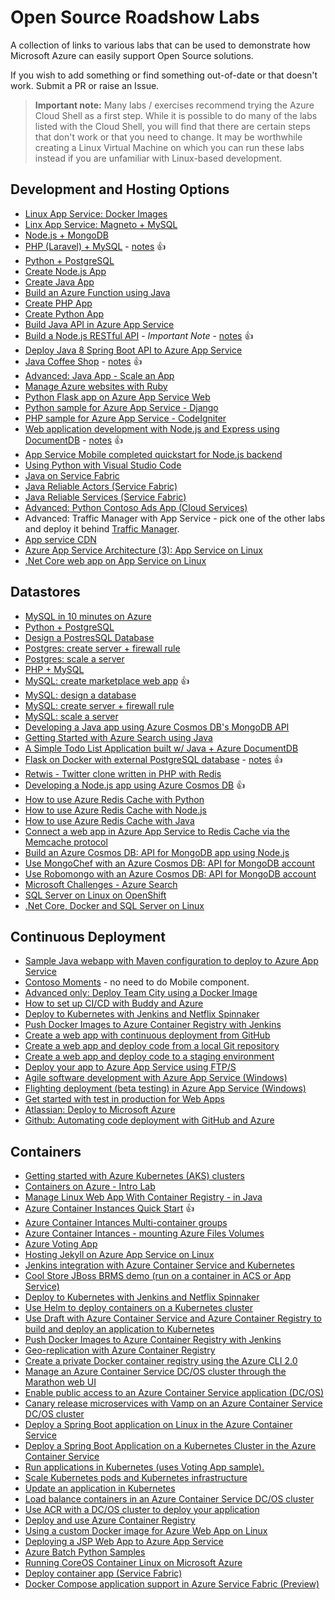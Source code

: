 # Open Source Roadshow Labs
A collection of links to various labs that can be used to demonstrate how Microsoft Azure can easily support Open Source solutions.

If you wish to add something or find something out-of-date or that doesn't work. Submit a PR or raise an Issue.

> **Important note:** Many labs / exercises recommend trying the Azure Cloud Shell as a first step. While it is possible to do many of the labs listed with the Cloud Shell, you will find that there are certain steps that don't work or that you need to change. It may be worthwhile creating a Linux Virtual Machine on which you can run these labs instead if you are unfamiliar with Linux-based development.

## Development and Hosting Options

* [Linux App Service: Docker Images](https://github.com/azure-app-service/apps)
* [Linx App Service: Magneto + MySQL](https://github.com/Azure-App-Service/apps/tree/master/Magneto)
* [Node.js + MongoDB](https://docs.microsoft.com/en-us/azure/app-service-web/app-service-web-tutorial-nodejs-mongodb-app)
* [PHP (Laravel) + MySQL](https://docs.microsoft.com/en-us/azure/app-service-web/app-service-web-tutorial-php-mysql) - [notes](PHP-Laravel+MySQL.md) :thumbsup:
* [Python + PostgreSQL](https://docs.microsoft.com/en-us/azure/app-service-web/app-service-web-tutorial-docker-python-postgresql-app)
* [Create Node.js App](https://docs.microsoft.com/en-us/azure/app-service-web/app-service-web-get-started-nodejs)
* [Create Java App](https://docs.microsoft.com/en-us/azure/app-service-web/app-service-web-get-started-java)
* [Build an Azure Function using Java](https://docs.microsoft.com/en-gb/azure/azure-functions/functions-create-first-java-maven)
* [Create PHP App](https://docs.microsoft.com/en-us/azure/app-service-web/app-service-web-get-started-php)
* [Create Python App](https://docs.microsoft.com/en-us/azure/app-service-web/app-service-web-get-started-python)
* [Build Java API in Azure App Service](https://docs.microsoft.com/en-au/azure/app-service-api/app-service-api-java-api-app)
* [Build a Node.js RESTful API](https://docs.microsoft.com/en-au/azure/app-service-api/app-service-api-nodejs-api-app) - *Important Note* - [notes](Node.js-RESTful-API.md) :thumbsup:
* [Deploy Java 8 Spring Boot API to Azure App Service](https://blogs.msdn.microsoft.com/cloud_solution_architect/2016/11/23/deploy-java-8-spring-boot-api-to-azure-app-service/)
* [Java Coffee Shop](https://github.com/Azure-Samples/app-service-web-java-get-started) - [notes](Java-Coffee-Shop.md) :thumbsup:
* [Advanced: Java App - Scale an App](https://github.com/Azure-Samples/app-service-java-scale-web-apps-on-linux)
* [Manage Azure websites with Ruby](https://github.com/Azure-Samples/app-service-web-ruby-manage)
* [Python Flask app on Azure App Service Web](https://github.com/Azure-Samples/python-docs-hello-world)
* [Python sample for Azure App Service - Django](https://github.com/Azure-Samples/app-service-web-python-get-started)
* [PHP sample for Azure App Service - CodeIgniter](https://github.com/Azure-Samples/app-service-web-php-get-started)
* [Web application development with Node.js and Express using DocumentDB](https://github.com/sjwaight/documentdb-node-todo-app) - [notes](node-express-docdb.md) :thumbsup: 
* [App Service Mobile completed quickstart for Node.js backend](https://github.com/Azure-Samples/app-service-mobile-nodejs-backend-quickstart)
* [Using Python with Visual Studio Code](https://github.com/Microsoft/TechnicalCommunityContent/tree/master/Open%20Dev%20Framework/Python/Session%202%20-%20Hands%20On)
* [Java on Service Fabric](https://docs.microsoft.com/en-us/azure/service-fabric/service-fabric-create-your-first-linux-application-with-java)
* [Java Reliable Actors (Service Fabric)](https://docs.microsoft.com/en-us/azure/service-fabric/service-fabric-reliable-actors-get-started-java)
* [Java Reliable Services (Service Fabric)](https://docs.microsoft.com/en-us/azure/service-fabric/service-fabric-reliable-services-quick-start-java)
* [Advanced: Python Contoso Ads App (Cloud Services)](https://github.com/Azure-Samples/cloud-services-python-contoso-ads-application)
* Advanced: Traffic Manager with App Service - pick one of the other labs and deploy it behind [Traffic Manager](https://docs.microsoft.com/en-us/azure/traffic-manager/).
* [App service CDN](https://docs.microsoft.com/en-us/azure/app-service-web/app-service-web-tutorial-content-delivery-network)
* [Azure App Service Architecture (3): App Service on Linux](http://itnerd.space/2016/11/02/azure-app-service-architecture-3-app-service-on-linux/)
* [.Net Core web app on App Service on Linux](https://docs.microsoft.com/en-gb/azure/app-service/containers/quickstart-dotnetcore)

## Datastores

* [MySQL in 10 minutes on Azure](https://blog.siliconvalve.com/2017/06/30/zero-to-mysql-in-less-than-10-minutes-with-azure-database-for-mysql-and-azure-web-apps/)
* [Python + PostgreSQL](https://docs.microsoft.com/en-us/azure/app-service-web/app-service-web-tutorial-docker-python-postgresql-app)
* [Design a PostresSQL Database](https://docs.microsoft.com/en-us/azure/postgresql/tutorial-design-database-using-azure-cli)
* [Postgres: create server + firewall rule](https://docs.microsoft.com/en-us/azure/postgresql/scripts/sample-create-server-and-firewall-rule?toc=%2fcli%2fazure%2ftoc.json)
* [Postgres: scale a server](https://docs.microsoft.com/en-us/azure/postgresql/scripts/sample-scale-server-up-or-down?toc=%2fcli%2fazure%2ftoc.json)
* [PHP + MySQL](https://docs.microsoft.com/en-us/azure/app-service-web/app-service-web-tutorial-php-mysql?toc=%2fazure%2fmysql%2ftoc.json)
* [MySQL: create marketplace web app](https://docs.microsoft.com/en-us/azure/app-service-web/app-service-web-create-web-app-from-marketplace?toc=%2fazure%2fmysql%2ftoc.json) :thumbsup:
* [MySQL: design a database](https://docs.microsoft.com/en-us/azure/mysql/tutorial-design-database-using-cli)
* [MySQL: create server + firewall rule](https://docs.microsoft.com/en-us/azure/mysql/scripts/sample-create-server-and-firewall-rule?toc=%2fcli%2fazure%2ftoc.json)
* [MySQL: scale a server](https://docs.microsoft.com/en-us/azure/mysql/scripts/sample-scale-server?toc=%2fcli%2fazure%2ftoc.json)
* [Developing a Java app using Azure Cosmos DB's MongoDB API](https://github.com/Azure-Samples/azure-cosmos-db-mongodb-java-getting-started)
* [Getting Started with Azure Search using Java](	https://github.com/Azure-Samples/search-java-getting-started)
* [A Simple Todo List Application built w/ Java + Azure DocumentDB](	https://github.com/Azure-Samples/documentdb-java-todo-app)
* [Flask on Docker with external PostgreSQL database](https://github.com/Azure-Samples/docker-flask-postgres) - [notes](docker-flask-postgres.md) :thumbsup:
* [Retwis - Twitter clone written in PHP with Redis](https://github.com/Azure-Samples/app-service-web-php-retwis)
* [Developing a Node.js app using Azure Cosmos DB](https://github.com/Azure-Samples/azure-cosmos-db-documentdb-nodejs-getting-started) :thumbsup:
* [How to use Azure Redis Cache with Python](https://docs.microsoft.com/en-us/azure/redis-cache/cache-python-get-started)
* [How to use Azure Redis Cache with Node.js](https://docs.microsoft.com/en-us/azure/redis-cache/cache-nodejs-get-started)
* [How to use Azure Redis Cache with Java](https://docs.microsoft.com/en-us/azure/redis-cache/cache-java-get-started)
* [Connect a web app in Azure App Service to Redis Cache via the Memcache protocol](https://docs.microsoft.com/en-us/azure/app-service-web/web-sites-connect-to-redis-using-memcache-protocol?toc=%2fazure%2fredis-cache%2ftoc.json)
* [Build an Azure Cosmos DB: API for MongoDB app using Node.js](https://docs.microsoft.com/en-us/azure/cosmos-db/mongodb-samples)
* [Use MongoChef with an Azure Cosmos DB: API for MongoDB account](https://docs.microsoft.com/en-us/azure/cosmos-db/mongodb-mongochef)
* [Use Robomongo with an Azure Cosmos DB: API for MongoDB account](https://docs.microsoft.com/en-us/azure/cosmos-db/mongodb-robomongo)
* [Microsoft Challenges - Azure Search](https://github.com/Microsoft/code-challenges/tree/master/Labs/Azure%20Search)
* [SQL Server on Linux on OpenShift](https://github.com/Microsoft/code-challenges/tree/master/Labs/SQL%20on%20Linux-Docker-OpenShift)
* [.Net Core, Docker and SQL Server on Linux](https://docs.docker.com/compose/aspnet-mssql-compose/)

## Continuous Deployment

* [Sample Java webapp with Maven configuration to deploy to Azure App Service](https://github.com/Azure-Samples/app-service-maven)	
* [Contoso Moments](https://github.com/azure-appservice-samples/ContosoMoments) - no need to do Mobile component.
* [Advanced only: Deploy Team City using a Docker Image](https://hub.docker.com/r/jetbrains/teamcity-server/)
* [How to set up CI/CD with Buddy and Azure](https://hackernoon.com/how-to-set-up-ci-cd-with-buddy-and-azure-b9ec91e8c4ff)
* [Deploy to Kubernetes with Jenkins and Netflix Spinnaker](	https://github.com/Azure/azure-quickstart-templates/tree/master/301-jenkins-acr-spinnaker-k8s)
* [Push Docker Images to Azure Container Registry with Jenkins](	https://github.com/Azure/azure-quickstart-templates/tree/master/201-jenkins-acr)
* [Create a web app with continuous deployment from GitHub](	https://docs.microsoft.com/en-us/azure/app-service-web/scripts/app-service-cli-continuous-deployment-github)
* [Create a web app and deploy code from a local Git repository](	https://docs.microsoft.com/en-us/azure/app-service-web/scripts/app-service-cli-deploy-local-git?toc=%2fcli%2fazure%2ftoc.json)
* [Create a web app and deploy code to a staging environment](	https://docs.microsoft.com/en-us/azure/app-service-web/scripts/app-service-cli-deploy-staging-environment?toc=%2fcli%2fazure%2ftoc.json)
* [Deploy your app to Azure App Service using FTP/S](	https://docs.microsoft.com/en-us/azure/app-service-web/app-service-deploy-ftp)
* [Agile software development with Azure App Service (Windows)](	https://docs.microsoft.com/en-us/azure/app-service-web/app-service-agile-software-development)
* [Flighting deployment (beta testing) in Azure App Service (Windows)](	https://docs.microsoft.com/en-us/azure/app-service-web/app-service-web-test-in-production-controlled-test-flight)
* [Get started with test in production for Web Apps](	https://docs.microsoft.com/en-us/azure/app-service-web/app-service-web-test-in-production-get-start)
* [Atlassian: Deploy to Microsoft Azure](https://confluence.atlassian.com/bitbucket/deploy-to-microsoft-azure-900820699.html)
* [Github: Automating code deployment with GitHub and Azure](https://github.com/blog/2056-automating-code-deployment-with-github-and-azure)

## Containers

* [Getting started with Azure Kubernetes (AKS) clusters](https://docs.microsoft.com/en-gb/azure/aks/tutorial-kubernetes-prepare-app)
* [Containers on Azure - Intro Lab](https://github.com/shanepeckham/ContainersOnAzure_IntroLab)
* [Manage Linux Web App With Container Registry - in Java](https://github.com/Azure-Samples/app-service-java-deploy-image-from-acr-to-linux)
* [Azure Container Instances Quick Start](https://docs.microsoft.com/en-us/azure/container-instances/container-instances-quickstart) :thumbsup:
* [Azure Container Intances Multi-container groups](https://docs.microsoft.com/en-us/azure/container-instances/container-instances-multi-container-group)
* [Azure Container Intances - mounting Azure Files Volumes](https://docs.microsoft.com/en-us/azure/container-instances/container-instances-mounting-azure-files-volume)
* [Azure Voting App](https://github.com/Azure-Samples/azure-voting-app)
* [Hosting Jekyll on Azure App Service on Linux](http://anthonychu.ca/post/jekyll-azure-app-service-linux/)
* [Jenkins integration with Azure Container Service and Kubernetes](https://docs.microsoft.com/en-us/azure/container-service/container-service-kubernetes-jenkins)
* [Cool Store JBoss BRMS demo (run on a container in ACS or App Service)](https://github.com/jbossdemocentral/brms-coolstore-demo)
* [Deploy to Kubernetes with Jenkins and Netflix Spinnaker](https://github.com/Azure/azure-quickstart-templates/tree/master/301-jenkins-acr-spinnaker-k8s)
* [Use Helm to deploy containers on a Kubernetes cluster](https://docs.microsoft.com/en-us/azure/container-service/container-service-kubernetes-helm)
* [Use Draft with Azure Container Service and Azure Container Registry to build and deploy an application to Kubernetes	](	https://docs.microsoft.com/en-us/azure/container-service/container-service-draft-up)
* [Push Docker Images to Azure Container Registry with Jenkins](https://github.com/Azure/azure-quickstart-templates/tree/master/201-jenkins-acr)
* [Geo-replication with Azure Container Registry](https://docs.microsoft.com/en-au/azure/container-registry/container-registry-tutorial-prepare-registry)
* [Create a private Docker container registry using the Azure CLI 2.0	](https://docs.microsoft.com/en-au/azure/container-registry/container-registry-get-started-azure-cli)
* [Manage an Azure Container Service DC/OS cluster through the Marathon web UI](https://docs.microsoft.com/en-us/azure/container-service/container-service-mesos-marathon-ui)
* [Enable public access to an Azure Container Service application (DC/OS)	](https://docs.microsoft.com/en-us/azure/container-service/container-service-enable-public-access)
* [Canary release microservices with Vamp on an Azure Container Service DC/OS cluster](https://docs.microsoft.com/en-us/azure/container-service/container-service-dcos-vamp-canary-release)
* [Deploy a Spring Boot application on Linux in the Azure Container Service](https://docs.microsoft.com/en-us/azure/container-service/container-service-deploy-spring-boot-app-on-linux)
* [Deploy a Spring Boot Application on a Kubernetes Cluster in the Azure Container Service](https://docs.microsoft.com/en-us/azure/container-service/container-service-deploy-spring-boot-app-on-kubernetes	)
* [Run applications in Kubernetes (uses Voting App sample).](https://docs.microsoft.com/en-us/azure/container-service/container-service-tutorial-kubernetes-deploy-application)
* [Scale Kubernetes pods and Kubernetes infrastructure](https://docs.microsoft.com/en-us/azure/container-service/container-service-tutorial-kubernetes-scale)
* [Update an application in Kubernetes](https://docs.microsoft.com/en-us/azure/container-service/container-service-tutorial-kubernetes-app-update)
* [Load balance containers in an Azure Container Service DC/OS cluster](https://docs.microsoft.com/en-us/azure/container-service/container-service-load-balancing)
* [Use ACR with a DC/OS cluster to deploy your application](https://docs.microsoft.com/en-us/azure/container-service/container-service-dcos-acr)
* [Deploy and use Azure Container Registry](https://docs.microsoft.com/en-us/azure/container-service/container-service-tutorial-kubernetes-prepare-acr)
* [Using a custom Docker image for Azure Web App on Linux](https://docs.microsoft.com/en-us/azure/app-service-web/app-service-linux-using-custom-docker-image)
* [Deploying a JSP Web App to Azure App Service](https://alexandrebrisebois.wordpress.com/2015/09/15/azure-adventures-deploying-a-jsp-web-app-to-azure-app-service/)
* [Azure Batch Python Samples](https://github.com/Azure/azure-batch-samples/tree/master/Python/Batch)
* [Running CoreOS Container Linux on Microsoft Azure](https://coreos.com/os/docs/latest/booting-on-azure.html)
* [Deploy container app (Service Fabric)](https://docs.microsoft.com/en-us/azure/service-fabric/service-fabric-deploy-container-linux)
* [Docker Compose application support in Azure Service Fabric (Preview)](https://docs.microsoft.com/en-us/azure/service-fabric/service-fabric-docker-compose)
